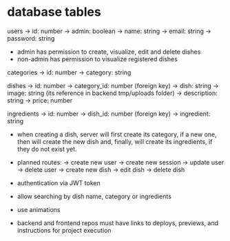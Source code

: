 # database tables

users
-> id: number
-> admin: boolean
-> name: string
-> email: string
-> password: string

* admin has permission to create, visualize, edit and delete dishes
* non-admin has permission to visualize registered dishes

categories
-> id: number
-> category: string

dishes
-> id: number
-> category_id: number (foreign key)
-> dish: string
-> image: string (its reference in backend tmp/uploads folder)
-> description: string
-> price: number

ingredients
-> id: number
-> dish_id: number (foreign key)
-> ingredient: string

* when creating a dish, server will first create its category, if a new one, then will create the new dish and, finally, will create its ingredients, if they do not exist yet.

* planned routes:
-> create new user
-> create new session
-> update user
-> delete user
-> create new dish
-> edit dish
-> delete dish

* authentication via JWT token
* allow searching by dish name, category or ingredients
* use animations
* backend and frontend repos must have links to deploys, previews, and instructions for project execution
